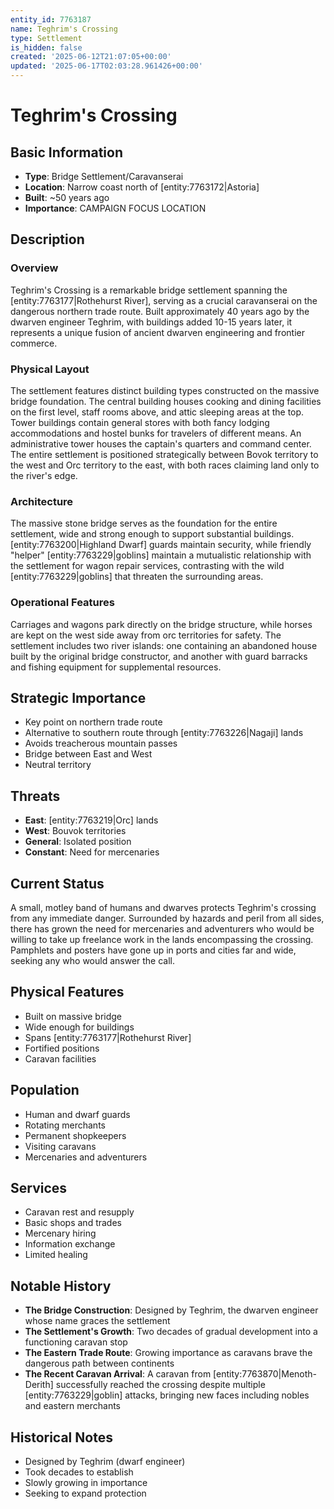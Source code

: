 ```yaml
---
entity_id: 7763187
name: Teghrim's Crossing
type: Settlement
is_hidden: false
created: '2025-06-12T21:07:05+00:00'
updated: '2025-06-17T02:03:28.961426+00:00'
---
```


# Teghrim's Crossing

## Basic Information

- **Type**: Bridge Settlement/Caravanserai
- **Location**: Narrow coast north of [entity:7763172|Astoria]
- **Built**: ~50 years ago
- **Importance**: CAMPAIGN FOCUS LOCATION

## Description

### Overview

Teghrim's Crossing is a remarkable bridge settlement spanning the [entity:7763177|Rothehurst River], serving as a crucial caravanserai on the dangerous northern trade route. Built approximately 40 years ago by the dwarven engineer Teghrim, with buildings added 10-15 years later, it represents a unique fusion of ancient dwarven engineering and frontier commerce.

### Physical Layout

The settlement features distinct building types constructed on the massive bridge foundation. The central building houses cooking and dining facilities on the first level, staff rooms above, and attic sleeping areas at the top. Tower buildings contain general stores with both fancy lodging accommodations and hostel bunks for travelers of different means. An administrative tower houses the captain's quarters and command center. The entire settlement is positioned strategically between Bovok territory to the west and Orc territory to the east, with both races claiming land only to the river's edge.

### Architecture

The massive stone bridge serves as the foundation for the entire settlement, wide and strong enough to support substantial buildings. [entity:7763200|Highland Dwarf] guards maintain security, while friendly "helper" [entity:7763229|goblins] maintain a mutualistic relationship with the settlement for wagon repair services, contrasting with the wild [entity:7763229|goblins] that threaten the surrounding areas.

### Operational Features

Carriages and wagons park directly on the bridge structure, while horses are kept on the west side away from orc territories for safety. The settlement includes two river islands: one containing an abandoned house built by the original bridge constructor, and another with guard barracks and fishing equipment for supplemental resources.

## Strategic Importance

- Key point on northern trade route
- Alternative to southern route through [entity:7763226|Nagaji] lands
- Avoids treacherous mountain passes
- Bridge between East and West
- Neutral territory

## Threats

- **East**: [entity:7763219|Orc] lands
- **West**: Bouvok territories
- **General**: Isolated position
- **Constant**: Need for mercenaries

## Current Status

A small, motley band of humans and dwarves protects Teghrim's crossing from any immediate danger. Surrounded by hazards and peril from all sides, there has grown the need for mercenaries and adventurers who would be willing to take up freelance work in the lands encompassing the crossing. Pamphlets and posters have gone up in ports and cities far and wide, seeking any who would answer the call.

## Physical Features

- Built on massive bridge
- Wide enough for buildings
- Spans [entity:7763177|Rothehurst River]
- Fortified positions
- Caravan facilities

## Population

- Human and dwarf guards
- Rotating merchants
- Permanent shopkeepers
- Visiting caravans
- Mercenaries and adventurers

## Services

- Caravan rest and resupply
- Basic shops and trades
- Mercenary hiring
- Information exchange
- Limited healing

## Notable History

- **The Bridge Construction**: Designed by Teghrim, the dwarven engineer whose name graces the settlement
- **The Settlement's Growth**: Two decades of gradual development into a functioning caravan stop
- **The Eastern Trade Route**: Growing importance as caravans brave the dangerous path between continents
- **The Recent Caravan Arrival**: A caravan from [entity:7763870|Menoth-Derith] successfully reached the crossing despite multiple [entity:7763229|goblin] attacks, bringing new faces including nobles and eastern merchants

## Historical Notes

- Designed by Teghrim (dwarf engineer)
- Took decades to establish
- Slowly growing in importance
- Seeking to expand protection